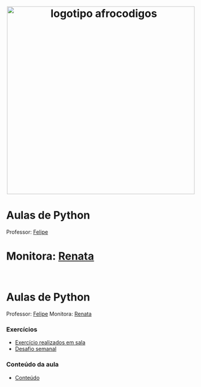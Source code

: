 
<h1 align="center">
  <img src="assets/image/logotipo-afrocodigos.png" alt="logotipo afrocodigos" width="500">
</h1>

# Aulas de Python

Professor: [Felipe](https://github.com/lipemorais)

Monitora: [Renata](https://github.com/repereira) 
=======
<br>

# Aulas de Python

Professor: [Felipe](lipemorais)
Monitora: [Renata](repereira) 


### Exercícios

- [Exercício realizados em sala](/exercicios/aula/)
- [Desafio semanal](/exercicios/desafio-semanal/)

### Conteúdo da aula

- [Conteúdo](/material)

